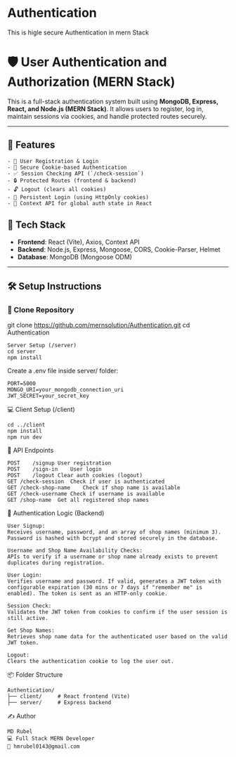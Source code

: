 # Authentication
This is higle secure Authentication in mern Stack 

# 🛡️ User Authentication and Authorization (MERN Stack)

This is a full-stack authentication system built using **MongoDB, Express, React, and Node.js (MERN Stack)**. It allows users to register, log in, maintain sessions via cookies, and handle protected routes securely.

---

## 🚀 Features
```
- 🔐 User Registration & Login
- 🍪 Secure Cookie-based Authentication
- ✅ Session Checking API (`/check-session`)
- 🔒 Protected Routes (frontend & backend)
- 🔓 Logout (clears all cookies)
- 🔁 Persistent Login (using HttpOnly cookies)
- 🧠 Context API for global auth state in React
```

## 🧩 Tech Stack

- **Frontend**: React (Vite), Axios, Context API
- **Backend**: Node.js, Express, Mongoose, CORS, Cookie-Parser, Helmet
- **Database**: MongoDB (Mongoose ODM)

---

## 🛠️ Setup Instructions

### 📁 Clone Repository

git clone https://github.com/mernsolution/Authentication.git
cd Authentication
```
Server Setup (/server)
cd server
npm install
```
Create a .env file inside server/ folder:
```
PORT=5000
MONGO_URI=your_mongodb_connection_uri
JWT_SECRET=your_secret_key
```
💻 Client Setup (/client)

```
cd ../client
npm install
npm run dev
```

📡 API Endpoints
```
POST	/signup	User registration
POST	/sign-in	User login
POST	/logout	Clear auth cookies (logout)
GET	/check-session	Check if user is authenticated
GET	/check-shop-name	Check if shop name is available
GET	/check-username	Check if username is available
GET	/shop-name	Get all registered shop names
```
🔐 Authentication Logic (Backend)
```
User Signup:
Receives username, password, and an array of shop names (minimum 3). Password is hashed with bcrypt and stored securely in the database.

Username and Shop Name Availability Checks:
APIs to verify if a username or shop name already exists to prevent duplicates during registration.

User Login:
Verifies username and password. If valid, generates a JWT token with configurable expiration (30 mins or 7 days if "remember me" is enabled). The token is sent as an HTTP-only cookie.

Session Check:
Validates the JWT token from cookies to confirm if the user session is still active.

Get Shop Names:
Retrieves shop name data for the authenticated user based on the valid JWT token.

Logout:
Clears the authentication cookie to log the user out.
```
📦 Folder Structure
```
Authentication/
├── client/     # React frontend (Vite)
├── server/     # Express backend
```
✍️ Author
```
MD Rubel
💻 Full Stack MERN Developer
📧 hmrubel0143@gmail.com
```
